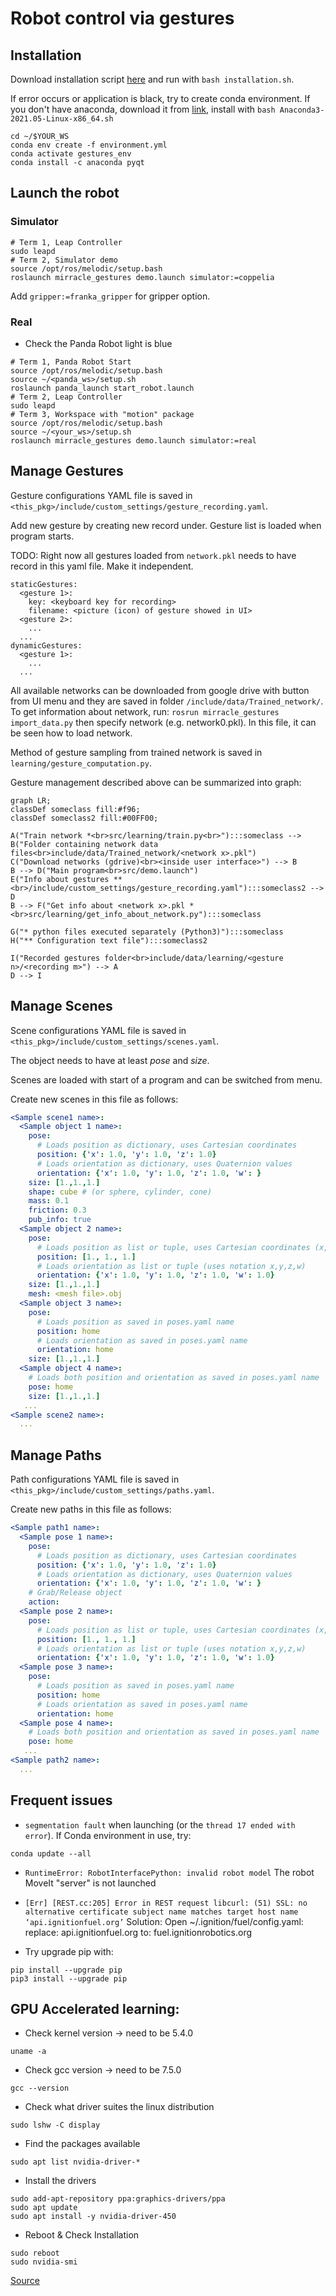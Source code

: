# Robot control via gestures

## Installation

Download installation script [here](https://gitlab.ciirc.cvut.cz/imitrob/mirracle/mirracle_gestures/-/raw/master/installation.sh?inline=false) and run with `bash installation.sh`.


If error occurs or application is black, try to create conda environment. If you don't have anaconda, download it from [link](https://repo.anaconda.com/archive/Anaconda3-2021.05-Linux-x86_64.sh), install with `bash Anaconda3-2021.05-Linux-x86_64.sh`

```
cd ~/$YOUR_WS
conda env create -f environment.yml
conda activate gestures_env
conda install -c anaconda pyqt
```

## Launch the robot

### Simulator

```
# Term 1, Leap Controller
sudo leapd
# Term 2, Simulator demo
source /opt/ros/melodic/setup.bash
roslaunch mirracle_gestures demo.launch simulator:=coppelia
```

Add `gripper:=franka_gripper` for gripper option.

### Real

- Check the Panda Robot light is blue
```
# Term 1, Panda Robot Start
source /opt/ros/melodic/setup.bash
source ~/<panda_ws>/setup.sh
roslaunch panda_launch start_robot.launch
# Term 2, Leap Controller
sudo leapd
# Term 3, Workspace with "motion" package
source /opt/ros/melodic/setup.bash
source ~/<your_ws>/setup.sh
roslaunch mirracle_gestures demo.launch simulator:=real
```

## Manage Gestures

Gesture configurations YAML file is saved in `<this_pkg>/include/custom_settings/gesture_recording.yaml`.

Add new gesture by creating new record under. Gesture list is loaded when program starts.

TODO: Right now all gestures loaded from `network.pkl` needs to have record in this yaml file. Make it independent.

```
staticGestures:
  <gesture 1>:
    key: <keyboard key for recording>
    filename: <picture (icon) of gesture showed in UI>
  <gesture 2>:
    ...
  ...
dynamicGestures:
  <gesture 1>:
    ...
  ...
```



All available networks can be downloaded from google drive with button from UI menu and they are saved in folder `/include/data/Trained_network/`.
To get information about network, run: `rosrun mirracle_gestures import_data.py` then specify network (e.g. network0.pkl). In this file, it can be seen how to load network.

Method of gesture sampling from trained network is saved in `learning/gesture_computation.py`.

Gesture management described above can be summarized into graph:
```mermaid
graph LR;
classDef someclass fill:#f96;
classDef someclass2 fill:#00FF00;

A("Train network *<br>src/learning/train.py<br>"):::someclass --> B("Folder containing network data files<br>include/data/Trained_network/<network x>.pkl")
C("Download networks (gdrive)<br><inside user interface>") --> B
B --> D("Main program<br>src/demo.launch")
E("Info about gestures **<br>/include/custom_settings/gesture_recording.yaml"):::someclass2 --> D
B --> F("Get info about <network x>.pkl *<br>src/learning/get_info_about_network.py"):::someclass

G("* python files executed separately (Python3)"):::someclass
H("** Configuration text file"):::someclass2

I("Recorded gestures folder<br>include/data/learning/<gesture n>/<recording m>") --> A
D --> I
```

## Manage Scenes

Scene configurations YAML file is saved in `<this_pkg>/include/custom_settings/scenes.yaml`.

The object needs to have at least _pose_ and _size_.

Scenes are loaded with start of a program and can be switched from menu.

Create new scenes in this file as follows:
```yaml
<Sample scene1 name>:
  <Sample object 1 name>:
    pose:
      # Loads position as dictionary, uses Cartesian coordinates
      position: {'x': 1.0, 'y': 1.0, 'z': 1.0}
      # Loads orientation as dictionary, uses Quaternion values
      orientation: {'x': 1.0, 'y': 1.0, 'z': 1.0, 'w': }
    size: [1.,1.,1.]
    shape: cube # (or sphere, cylinder, cone)
    mass: 0.1
    friction: 0.3
    pub_info: true
  <Sample object 2 name>:
    pose:
      # Loads position as list or tuple, uses Cartesian coordinates (x,y,z)
      position: [1., 1., 1.]
      # Loads orientation as list or tuple (uses notation x,y,z,w)
      orientation: {'x': 1.0, 'y': 1.0, 'z': 1.0, 'w': 1.0}
    size: [1.,1.,1.]
    mesh: <mesh file>.obj
  <Sample object 3 name>:
    pose:
      # Loads position as saved in poses.yaml name
      position: home
      # Loads orientation as saved in poses.yaml name
      orientation: home
    size: [1.,1.,1.]
  <Sample object 4 name>:
    # Loads both position and orientation as saved in poses.yaml name
    pose: home
    size: [1.,1.,1.]
   ...
<Sample scene2 name>:
  ...
```

## Manage Paths

Path configurations YAML file is saved in `<this_pkg>/include/custom_settings/paths.yaml`.

Create new paths in this file as follows:
```yaml
<Sample path1 name>:
  <Sample pose 1 name>:
    pose:
      # Loads position as dictionary, uses Cartesian coordinates
      position: {'x': 1.0, 'y': 1.0, 'z': 1.0}
      # Loads orientation as dictionary, uses Quaternion values
      orientation: {'x': 1.0, 'y': 1.0, 'z': 1.0, 'w': }
    # Grab/Release object
    action:
  <Sample pose 2 name>:
    pose:
      # Loads position as list or tuple, uses Cartesian coordinates (x,y,z)
      position: [1., 1., 1.]
      # Loads orientation as list or tuple (uses notation x,y,z,w)
      orientation: {'x': 1.0, 'y': 1.0, 'z': 1.0, 'w': 1.0}
  <Sample pose 3 name>:
    pose:
      # Loads position as saved in poses.yaml name
      position: home
      # Loads orientation as saved in poses.yaml name
      orientation: home
  <Sample pose 4 name>:
    # Loads both position and orientation as saved in poses.yaml name
    pose: home
   ...
<Sample path2 name>:
  ...
```

## Frequent issues
- `segmentation fault` when launching (or the `thread 17 ended with error`). If Conda environment in use, try:
```
conda update --all
```
- `RuntimeError: RobotInterfacePython: invalid robot model` The robot MoveIt "server" is not launched

- `[Err] [REST.cc:205] Error in REST request
libcurl: (51) SSL: no alternative certificate subject name matches target host name ‘api.ignitionfuel.org’`
Solution:
Open ~/.ignition/fuel/config.yaml:
replace: api.ignitionfuel.org
to: fuel.ignitionrobotics.org

- Try upgrade pip with:
```
pip install --upgrade pip
pip3 install --upgrade pip
```

## GPU Accelerated learning:
- Check kernel version -> need to be 5.4.0
```
uname -a
```
- Check gcc version -> need to be 7.5.0
```
gcc --version
```
- Check what driver suites the linux distribution
```
sudo lshw -C display
```
- Find the packages available
```
sudo apt list nvidia-driver-*
```
- Install the drivers
```
sudo add-apt-repository ppa:graphics-drivers/ppa
sudo apt update
sudo apt install -y nvidia-driver-450
```
- Reboot & Check Installation
```
sudo reboot
sudo nvidia-smi
```
[Source](https://medium.com/@sreenithyc21/nvidia-driver-installation-for-ubuntu-18-04-2020-2918be830d0f)
